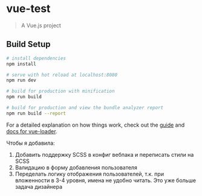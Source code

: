 # vue-test

> A Vue.js project

## Build Setup

``` bash
# install dependencies
npm install

# serve with hot reload at localhost:8080
npm run dev

# build for production with minification
npm run build

# build for production and view the bundle analyzer report
npm run build --report
```

For a detailed explanation on how things work, check out the [guide](http://vuejs-templates.github.io/webpack/) and [docs for vue-loader](http://vuejs.github.io/vue-loader).


Чтобы я добавила:
1. Добавить поддержку SCSS в конфиг вебпака и переписать стили на SCSS
2. Валидацию в форму добавления пользователя
3. Переделать логику отображения пользователей, т.к. при вложенности в 3-4 уровня, имена не удобно читать. Это уже больше задача дизайнера
